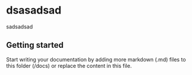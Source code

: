 # dsasadsad

sadsadsad

## Getting started

Start writing your documentation by adding more markdown (.md) files to this
folder (/docs) or replace the content in this file.